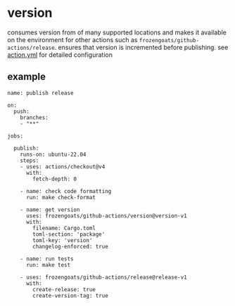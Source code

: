 # version
consumes version from of many supported locations and makes it available on the environment for other actions such as `frozengoats/github-actions/release`. ensures that version is incremented before publishing.
see [action.yml](https://github.com/frozengoats/github-actions/blob/main/version/action.yml) for detailed configuration

## example
```
name: publish release

on:
  push:
    branches:
    - "**"

jobs:

  publish:
    runs-on: ubuntu-22.04
    steps:
    - uses: actions/checkout@v4
      with:
        fetch-depth: 0

    - name: check code formatting
      run: make check-format

    - name: get version
      uses: frozengoats/github-actions/version@version-v1
      with:
        filename: Cargo.toml
        toml-section: 'package'
        toml-key: 'version'
        changelog-enforced: true

    - name: run tests
      run: make test

    - uses: frozengoats/github-actions/release@release-v1
      with:
        create-release: true
        create-version-tag: true
```